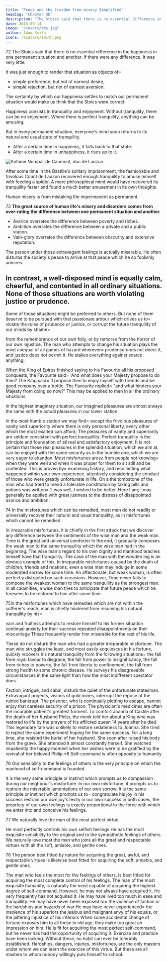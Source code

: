 ```yaml
---
title: "Peace and the freedom from misery Simplified"
heading: "Chapter 3b"
description: "The Stoics said that there is no essential difference in the happiness in one permanent situation and another. If there were any difference, it was very little."
date: 2015-09-14
image: "/covers/tms.jpg"
author: Adam Smith
icons: /avatars/smith.png
---
```




72 The Stoics said that there is no essential difference in the happiness in one permanent situation and another. If there were any difference, it was very little.

It was just enough to render that situation as objects of= 
- simple preference, but not of earnest desire,
- simple rejection, but not of earnest aversion.

The certainty by which our happiness settles to match our permanent situation would make us think that the Stoics were correct.

Happiness consists in tranquility and enjoyment.
Without tranquility, there can be no enjoyment.
Where there is perfect tranquility, anything can be amusing.

But in every permanent situation, everyone's mind soon returns to its natural and usual state of tranquility.
- After a certain time in happiness, it falls back to that state.
- After a certain time in unhappiness, it rises up to it.

<!-- Antoine Nompar de Caumont, duc de Lauzun -->

![Antoine Nompar de Caumont, duc de Lauzun](https://socioecons.files.wordpress.com/2015/03/667px-antoine-nompar-de-caumont-duc-de-lauzun_par_belle.jpg)

After some time in the Bastille's solitary imprisonment, the fashionable and frivolous Count de Lauzun recovered enough tranquility to amuse himself with feeding a spider. A more philosophical mind would have recovered its tranquility faster and found a much better amusement in its own thoughts.
 
Human misery is from mistaking the impermanent as permanent.


73 **The great source of human life's misery and disorders comes from over-rating the difference between one permanent situation and another.**

- Avarice overrates the difference between poverty and riches.
- Ambition overrates the difference between a private and a public station.
- Vain-glory overrates the difference between obscurity and extensive reputation.

The person under those extravagant feelings is actually miserable. He often disturbs the society's peace to arrive at that peace which he so foolishly admires. 

In contrast, a well-disposed mind is equally calm, cheerful, and contented in all ordinary situations. None of those situations are worth violating justice or prudence. 
- 

Some of those situations might be preferred to others.
But none of them deserve to be pursued with that passionate ardour which drives us to= 
violate the rules of prudence or justice, or
corrupt the future tranquility of our minds by shame= 

from the remembrance of our own folly, or
by remorse from the horror of our own injustice.
The man who attempts to change his situation plays the most unequal of all games of hazard wherever= 
prudence does not direct it, and
justice does not permit it.
He stakes everything against scarce anything.
 
When the King of Epirus finished saying to his Favourite all his proposed conquests, the Favourite said= 
'And what does your Majesty propose to do then?
The King said= 
'I propose then to enjoy myself with friends and be good company over a bottle.
The Favourite replied= 
"and what hinders your Majesty from doing so now?'
This may be applied to men in all the ordinary situations.
 
In the highest imaginary situation, our imagined pleasures are almost always the same with the actual pleasures in our lower station.

In the most humble station we may find= 
except the frivolous pleasures of vanity and superiority
where there is only personal liberty, every other which the most exalted can afford;
The pleasures of vanity and superiority are seldom consistent with perfect tranquillity.
Perfect tranquility is the principle and foundation of all real and satisfactory enjoyment.
It is not certain that those real pleasures in the splendid situation, which we aim at, can be enjoyed with the same security as in the humble one, which we are very eager to abandon.
Most misfortunes arose from people not knowing= 
when they were well and
when it was proper for them to sit still and be contented.
This is proven by= 
examining history, and
recollecting what happened within your own experience.
attentively considering the conduct of those who were greatly unfortunate in life.
On a the tombstone of the man who had tried to mend a tolerable constitution by taking pills and potions was written= 
'I was well, I wished to be better.
Here I am; I may generally be applied with great justness to the distress of disappointed avarice and ambition.'
 
74 In the misfortunes which can be remedied, most men do not readily or universally recover their natural and usual tranquility, as in misfortunes which cannot be remedied.

In irreparable misfortunes, it is chiefly in the first attack that we discover any difference between the sentiments of the wise man and the weak man.
Time is the great and universal comforter
In the end, it gradually composes the weak man to the same tranquility which the wise man had in the beginning.
The wise man's regard to his own dignity and manhood teaches himself have that tranquility.
The case of the man with the wooden leg is an obvious example of this.
In irreparable misfortunes caused by the death of children, friends and relations, even a wise man may indulge in some moderated sorrow for some time.
An affectionate, but weak woman, is often perfectly distracted on such occasions.
However, Time never fails to compose the weakest woman to the same tranquility as the strongest man.
In all calamities, a wise man tries to anticipate that future peace which he foresees to be restored to him after some time.
 
75In the misfortunes which have remedies which are not within the sufferer's reach, man is chiefly hindered from resuming his natural tranquility by his= 

vain and fruitless attempts to restore himself to his former situation
continual anxiety for their success
repeated disappointments on their miscarriage
These frequently render him miserable for the rest of his life.

These do not disturb the man who had a greater irreparable misfortune.
The man who struggles the least, and most easily acquiesces in his fortune, quickly recovers his natural tranquility from the following situations= 
the fall from royal favour to disgrace,
the fall from power to insignificancy,
the fall from riches to poverty,
the fall from liberty to confinement,
the fall from strong health to some chronic disease.
He surveys his disagreeable circumstances in the same light than how the most indifferent spectator does.
 
Faction, intrigue, and cabal, disturb the quiet of the unfortunate statesman.
Extravagant projects, visions of gold mines, interrupt the repose of the ruined bankrupt.
The prisoner, who is continually plotting to escape, cannot enjoy that careless security of a prison.
The physician's medicines are often the incurable patient's greatest torment.
To comfort Joanna of Castile after the death of her husband Philip, the monk told her about a King who was restored to life by the prayers of his afflicted queen 14 years after he died.
This legendary tale was unlikely to restore sedateness to Joanna.
She tried to repeat the same experiment hoping for the same success.
For a long time, she resisted the burial of her husband.
She soon after raised his body from the grave.
She attended it almost constantly herself.
She watched impatiently the happy moment when her wishes were to be gratified by the revival of her beloved Philip.*8
Self-command is often opposite to humanity

76 Our sensibility to the feelings of others is the very principle on which the manhood of self-command is founded.

It is the very same principle or instinct which prompts us to compassion during our neighbour's misfortune.
In our own misfortune, it prompts us to restrain the miserable lamentations of our own sorrow.
It is the same principle or instinct which prompts us to= 
congratulate his joy in his success
restrain our own joy's levity in our own success
In both cases, the propriety of our own feelings is exactly proportional to the force with which we enter into and conceive his feelings.
 
77 We naturally love the man of the most perfect virtue.

He most perfectly controls his own selfish feelings
He has the most exquisite sensibility to the original and to the sympathetic feelings of others.
We naturally love most the man who joins all the great and respectable virtues with all the soft, amiable, and gentle ones.
 
78 The person best fitted by nature for acquiring the great, awful, and respectable virtues is likewise best fitted for acquiring the soft, amiable, and gentle ones.

The man who feels the most for the feelings of others, is best fitted for acquiring the most complete control of his feelings.
The man of the most exquisite humanity, is naturally the most capable of acquiring the highest degree of self-command.
However, he may not always have acquired it.
He very frequently has not acquired it.
He may have lived too much in ease and tranquillity.
He may have never been exposed to= 
the violence of faction or
the hardships and hazards of war
He may have never experienced= 
the insolence of his superiors
the jealous and malignant envy of his equals, or
the pilfering injustice of his inferiors
When some accidental change of fortune exposes him to all these in old age, they make too great an impression on him.
He is fit for acquiring the most perfect self-command, but he never has had the opportunity of acquiring it.
Exercise and practice have been lacking.
Without these, no habit can ever be tolerably established.
Hardships, dangers, injuries, misfortunes, are the only masters under whom we can learn the exercise of this virtue.
But these are all masters to whom nobody willingly puts himself to school.
 

